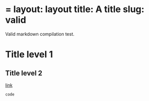 =
layout: layout
title: A title
slug: valid
=



Valid markdown compilation test.

# Title level 1

## Title level 2

[link](https://github.com/)

```javascript
code
```
